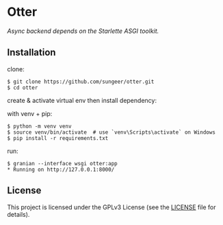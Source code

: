 # Otter

*Async backend depends on the Starlette ASGI toolkit.*

## Installation

clone:
```
$ git clone https://github.com/sungeer/otter.git
$ cd otter
```
create & activate virtual env then install dependency:

with venv + pip:
```
$ python -m venv venv
$ source venv/bin/activate  # use `venv\Scripts\activate` on Windows
$ pip install -r requirements.txt
```

run:
```
$ granian --interface wsgi otter:app
* Running on http://127.0.0.1:8000/
```

## License

This project is licensed under the GPLv3 License (see the
[LICENSE](LICENSE) file for details).
